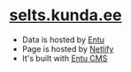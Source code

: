 # [selts.kunda.ee](https://selts.kunda.ee)

- Data is hosted by [Entu](https://www.entu.ee)
- Page is hosted by [Netlify](https://www.netlify.com)
- It's built with [Entu CMS](https://cms.entu.eu)
